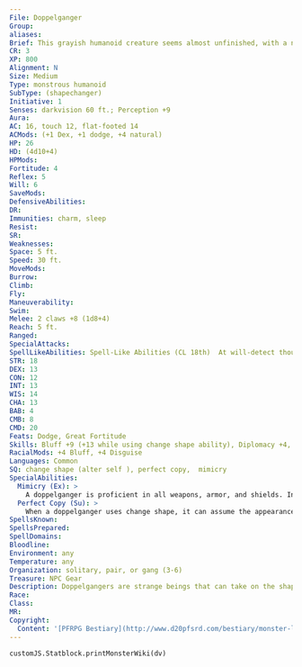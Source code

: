 ```yaml
---
File: Doppelganger
Group: 
aliases: 
Brief: This grayish humanoid creature seems almost unfinished, with a narrow head, gaunt limbs, and a sinister, noseless face.
CR: 3
XP: 800
Alignment: N
Size: Medium
Type: monstrous humanoid
SubType: (shapechanger)
Initiative: 1
Senses: darkvision 60 ft.; Perception +9
Aura: 
AC: 16, touch 12, flat-footed 14
ACMods: (+1 Dex, +1 dodge, +4 natural)
HP: 26
HD: (4d10+4)
HPMods: 
Fortitude: 4
Reflex: 5
Will: 6
SaveMods: 
DefensiveAbilities: 
DR: 
Immunities: charm, sleep
Resist: 
SR: 
Weaknesses: 
Space: 5 ft.
Speed: 30 ft.
MoveMods: 
Burrow: 
Climb: 
Fly: 
Maneuverability: 
Swim: 
Melee: 2 claws +8 (1d8+4)
Reach: 5 ft.
Ranged: 
SpecialAttacks: 
SpellLikeAbilities: Spell-Like Abilities (CL 18th)  At will-detect thoughts (DC 13)
STR: 18
DEX: 13
CON: 12
INT: 13
WIS: 14
CHA: 13
BAB: 4
CMB: 8
CMD: 20
Feats: Dodge, Great Fortitude
Skills: Bluff +9 (+13 while using change shape ability), Diplomacy +4, Disguise +9 (+29 while using change shape ability), Perception +9, Sense Motive +6, Stealth +5
RacialMods: +4 Bluff, +4 Disguise
Languages: Common
SQ: change shape (alter self ), perfect copy,  mimicry
SpecialAbilities:
  Mimicry (Ex): >
    A doppelganger is proficient in all weapons, armor, and shields. In addition, a doppelganger can use any spell trigger or spell completion item as if the spells were on its spell list.  Its caster level is equal to its racial Hit Dice.
  Perfect Copy (Su): >
    When a doppelganger uses change shape, it can assume the appearance of specific individuals.
SpellsKnown: 
SpellsPrepared: 
SpellDomains: 
Bloodline: 
Environment: any
Temperature: any
Organization: solitary, pair, or gang (3-6)
Treasure: NPC Gear
Description: Doppelgangers are strange beings that can take on the shapes of those they encounter. In its natural form, the creature looks more or less humanoid, but slender and frail, with gangly limbs and half-formed facial features. Its flesh is pale and hairless, and its eyes are vacant and white.  Doppelgangers prefer infiltrating societies where they can gather wealth and inf luence, and see little point in forming cities of their own kind. Younger doppelgangers practice their skills by taking over small orc or goblin tribes, then move to more complicated societies like dwarven, elven, and human communities. Rather than making themselves targets by taking positions of leadership, they prefer to be the power behind the throne, or use multiple identities to manipulate inf luential citizens or entire guilds.  Doppelgangers make excellent use of their natural mimicry to stage ambushes, bait traps, and infiltrate humanoid society. Although not usually evil, they are interested only in themselves and regard all others as playthings to be manipulated and deceived. They are particularly fond of invading human societies in order to indulge in their desires-some enjoy the complex dance of politics while others seek constant change in the race and gender of both themselves and their romantic companions.  While not standard, it is those doppelgangers use their gifts for cruel and sadistic purposes that are most notorious, and these shapeshifters are the primary cause of the race's sinister reputation. Certainly, a creature capable of changing its shape has a handy way to avoid capture for its crimes, and some particularly malicious doppelgangers enjoy disrupting relationships by posing as unfaithful lovers.  Rumors persist of even more powerful doppelgangers capable of not only shifting their appearance, but also skills, memories, and even the extraordinary and supernatural abilities of creatures whose forms they choose to mimic.  These doppelgangers' change shape ability functions like the spell polymorph rather than alter self.
Race: 
Class: 
MR: 
Copyright:
  Content: '[PFRPG Bestiary](http://www.d20pfsrd.com/bestiary/monster-listings/monstrous-humanoids/doppelganger)'
---
```

```dataviewjs
customJS.Statblock.printMonsterWiki(dv)
```
